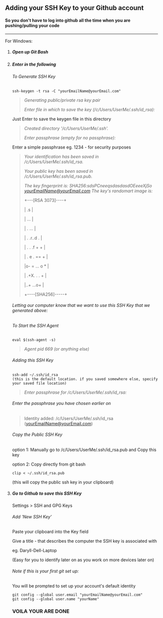 ## Adding your SSH Key to your Github account

#### So you don't have to log into github all the time when you are pushing/pulling your code

****

For Windows:

1. ##### Open up Git Bash

2. ##### Enter in the following 

   ###### To Generate SSH Key

   ```
   ssh-keygen -t rsa -C "yourEmailName@yourEmail.com"
   ```

   > *Generating public/private rsa key pair*
   >
   > *Enter file in which to save the key (/c/Users/UserMe/.ssh/id_rsa):*
   >

   Just Enter to save the keygen file in this directory

   > *Created directory '/c/Users/UserMe/.ssh'.*
   >
   > *Enter passphrase (empty for no passphrase):*
   >

   Enter a simple passphrase eg. 1234 - for security purposes

   > *Your identification has been saved in /c/Users/UserMe/.ssh/id_rsa.*
   >
   > *Your public key has been saved in /c/Users/UserMe/.ssh/id_rsa.pub.*
   >
   > *The key fingerprint is:*
   > *SHA256:sdsPCneeqsdasdasdOEeeeXjSo yourEmailName@yourEmail.com*
   > *The key's randomart image is:*
   >
   > +---[RSA 3073]----+
   >
   > |               .s            |
   >
   > |                       ...    |
   >
   > |    .   ...                   |
   >
   > |   . .r..d   .              |
   >
   > |  . .  .f +           +    |
   >
   > |   . e .          == +   |
   >
   > |o- = ...          o *   |
   >
   > | .+X. . .             +   |
   >
   > |..+ ...o+                 |
   >
   > +----[SHA256]-----+
   >
   > 

   

   ###### Letting our computer know that we want to use this SSH Key that we generated above:

   ###### To Start the SSH Agent

   ```
   eval $(ssh-agent -s)
   ```

   > *Agent pid 669 (or anything else)*

   ###### Adding this SSH Key

   ```
   ssh-add ~/.ssh/id_rsa     
   (this is the default location. if you saved somewhere else, specify your saved file location)
   ```

   > *Enter passphrase for /c/Users/UserMe/.ssh/id_rsa:*

   ###### Enter the passphrase you have chosen earlier on

   > Identity added: /c/Users/UserMe/.ssh/id_rsa (yourEmailName@yourEmail.com)
   >

   ###### Copy the Public SSH Key

   option 1:  Manually go to /c/Users/UserMe/.ssh/id_rsa.pub and Copy this key

   option 2: Copy directly from git bash

   ```
   clip < ~/.ssh/id_rsa.pub
   ```

   (this will copy the public ssh key in your clipboard)




3. ##### Go to Github to save this SSH Key

   Settings > SSH and GPG Keys

   ###### Add 'New SSH Key'

   Paste your clipboard into the Key field

   Give a title - that describes the computer the SSH key is associated with 

   eg. Daryll-Dell-Laptop

   (Easy for you to identify later on as you work on more devices later on)

   

   

   ###### Note if this is your first git set up:

   You will be prompted to set up your account's default identity

   ```
   git config --global user.email "yourEmailName@yourEmail.com"
   git config --global user.name "yourName"
   ```

   

   ### VOILA YOUR ARE DONE

   







